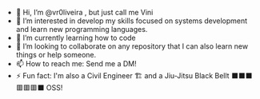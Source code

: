 - 👋 Hi, I’m @vr0liveira , but just call me Vini
- 👀 I’m interested in develop my skills focused on systems development and learn new programming languages.
- 🌱 I’m currently learning how to code
- 💞️ I’m looking to collaborate on any repository that I can also learn new things or help someone.
- 📫 How to reach me: Send me a DM!
- ⚡ Fun fact: I'm also a Civil Engineer 🏗️ and a Jiu-Jitsu Black Bellt ⬛️⬛️⬛️🟥🟥🟥⬛️ OSS!

<!---
vr0liveira/vr0liveira is a ✨ special ✨ repository because its `README.md` (this file) appears on your GitHub profile.
You can click the Preview link to take a look at your changes.
--->
